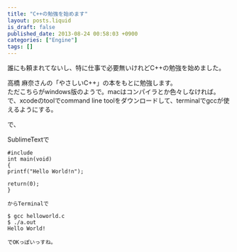 ```yaml
---
title: "C++の勉強を始めます"
layout: posts.liquid
is_draft: false
published_date: 2013-08-24 00:58:03 +0900
categories: ["Engine"]
tags: []
---
```


誰にも頼まれてないし、特に仕事で必要無いけれどC++の勉強を始めました。

高橋 麻奈さんの「やさしいC++」の本をもとに勉強します。  
ただこちらがwindows版のようで。macはコンパイラとか色々しなければ。  
で、xcodeのtoolでcommand line toolをダウンロードして、terminalでgccが使えるようにする。

で、

SublimeTextで

    #include
    int main(void)
    {
    printf("Hello World!n");

    return(0);
    }

    からTerminalで

    $ gcc helloworld.c
    $ ./a.out
    Hello World!

    でOKっぽいっすね。


